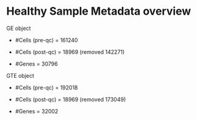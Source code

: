 # Healthy Sample Metadata overview

GE object

-   #Cells (pre-qc) = 161240

-   #Cells (post-qc) = 18969 (removed 142271)

-   #Genes = 30796

GTE object

-   #Cells (pre-qc) = 192018

-   #Cells (post-qc) = 18969 (removed 173049)

-   #Genes = 32002
